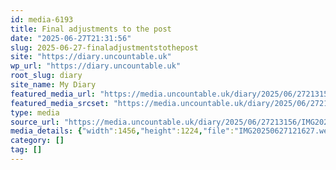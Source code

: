 ```yaml
---
id: media-6193
title: Final adjustments to the post
date: "2025-06-27T21:31:56"
slug: 2025-06-27-finaladjustmentstothepost
site: "https://diary.uncountable.uk"
wp_url: "https://diary.uncountable.uk"
root_slug: diary
site_name: My Diary
featured_media_url: "https://media.uncountable.uk/diary/2025/06/27213156/IMG20250627121627.webp"
featured_media_srcset: "https://media.uncountable.uk/diary/2025/06/27213156/IMG20250627121627-300x252.webp 300w, https://media.uncountable.uk/diary/2025/06/27213156/IMG20250627121627-1024x861.webp 1024w, https://media.uncountable.uk/diary/2025/06/27213156/IMG20250627121627-150x150.webp 150w, https://media.uncountable.uk/diary/2025/06/27213156/IMG20250627121627-640x538.webp 640w, https://media.uncountable.uk/diary/2025/06/27213156/IMG20250627121627.webp 1456w"
type: media
source_url: "https://media.uncountable.uk/diary/2025/06/27213156/IMG20250627121627.webp"
media_details: {"width":1456,"height":1224,"file":"IMG20250627121627.webp","filesize":190970,"sizes":{"medium":{"file":"IMG20250627121627-300x252.webp","width":300,"height":252,"filesize":38432,"mime_type":"image/webp","source_url":"https://media.uncountable.uk/diary/2025/06/27213156/IMG20250627121627-300x252.webp"},"large":{"file":"IMG20250627121627-1024x861.webp","width":1024,"height":861,"filesize":226580,"mime_type":"image/webp","source_url":"https://media.uncountable.uk/diary/2025/06/27213156/IMG20250627121627-1024x861.webp"},"thumbnail":{"file":"IMG20250627121627-150x150.webp","width":150,"height":150,"filesize":21404,"mime_type":"image/webp","source_url":"https://media.uncountable.uk/diary/2025/06/27213156/IMG20250627121627-150x150.webp"},"mobwidth":{"file":"IMG20250627121627-640x538.webp","width":640,"height":538,"filesize":118104,"mime_type":"image/webp","source_url":"https://media.uncountable.uk/diary/2025/06/27213156/IMG20250627121627-640x538.webp"},"full":{"file":"IMG20250627121627.webp","width":1456,"height":1224,"mime_type":"image/webp","source_url":"https://media.uncountable.uk/diary/2025/06/27213156/IMG20250627121627.webp"}},"image_meta":{"aperture":"0","credit":"","camera":"","caption":"","created_timestamp":"0","copyright":"","focal_length":"0","iso":"0","shutter_speed":"0","title":"","orientation":"0","keywords":[]}}
category: []
tag: []
---
```


